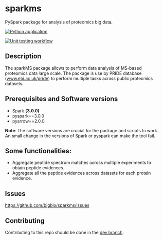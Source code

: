 # sparkms

PySpark package for analysis of proteomics big data.

[![Python application](https://github.com/bigbio/sparkms/actions/workflows/python-app.yml/badge.svg?branch=main)](https://github.com/bigbio/sparkms/actions/workflows/python-app.yml)

[![Unit testing workflow](https://github.com/bigbio/sparkms/actions/workflows/unit_tests.yml/badge.svg?branch=main)](https://github.com/bigbio/sparkms/actions/workflows/unit_tests.yml)


## Description

The sparkMS package allows to perform data analysis of MS-based proteomics data large scale. The package is use by PRIDE database (www.ebi.ac.uk/pride) to perform multiple tasks across public proteomics datasets.

## Prerequisites and Software versions

- Spark **(3.0.0)**
- pyspark==3.0.0
- pyarrow==2.0.0

**Note**: The software versions are crucial for the package and scripts to work. An small change in the versions of Spark or pyspark can make the tool fail.

## Some functionalities:

- Aggregate peptide spectrum matches across multiple experiments to obtain peptide evidences.
- Aggregate all the peptide evidences across datasets for each protein evidence.

## Issues

https://github.com/bigbio/sparkms/issues

## Contributing

Contributing to this repo should be done in the [dev branch](https://github.com/bigbio/sparkms/tree/dev).

